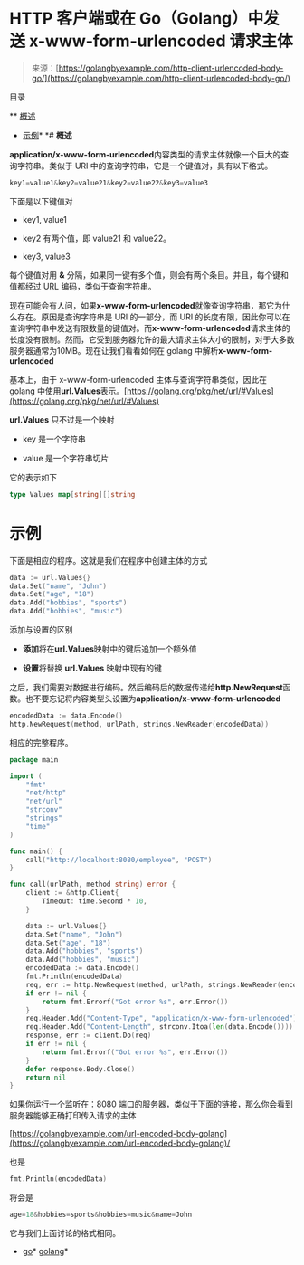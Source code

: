 <!--yml

类别：未分类

日期：2024-10-13 06:32:33

-->

# HTTP 客户端或在 Go（Golang）中发送 x-www-form-urlencoded 请求主体

> 来源：[https://golangbyexample.com/http-client-urlencoded-body-go/](https://golangbyexample.com/http-client-urlencoded-body-go/)

目录

**   [概述](#Overview "Overview")

+   [示例](#Example "Example")*  *# **概述**

**application/x-www-form-urlencoded**内容类型的请求主体就像一个巨大的查询字符串。类似于 URI 中的查询字符串，它是一个键值对，具有以下格式。

```go
key1=value1&key2=value21&key2=value22&key3=value3
```

下面是以下键值对

+   key1, value1

+   key2 有两个值，即 value21 和 value22。

+   key3, value3

每个键值对用 **&** 分隔，如果同一键有多个值，则会有两个条目。并且，每个键和值都经过 URL 编码，类似于查询字符串。

现在可能会有人问，如果**x-www-form-urlencoded**就像查询字符串，那它为什么存在。原因是查询字符串是 URI 的一部分，而 URI 的长度有限，因此你可以在查询字符串中发送有限数量的键值对。而**x-www-form-urlencoded**请求主体的长度没有限制。然而，它受到服务器允许的最大请求主体大小的限制，对于大多数服务器通常为10MB。现在让我们看看如何在 golang 中解析**x-www-form-urlencoded**

基本上，由于 x-www-form-urlencoded 主体与查询字符串类似，因此在 golang 中使用**url.Values**表示。[https://golang.org/pkg/net/url/#Values](https://golang.org/pkg/net/url/#Values)

**url.Values** 只不过是一个映射

+   key 是一个字符串

+   value 是一个字符串切片

它的表示如下

```go
type Values map[string][]string
```

# **示例**

下面是相应的程序。这就是我们在程序中创建主体的方式

```go
data := url.Values{}
data.Set("name", "John")
data.Set("age", "18")
data.Add("hobbies", "sports")
data.Add("hobbies", "music")
```

添加与设置的区别

+   **添加**将在**url.Values**映射中的键后追加一个额外值

+   **设置**将替换 **url.Values** 映射中现有的键

之后，我们需要对数据进行编码。然后编码后的数据传递给**http.NewRequest**函数。也不要忘记将内容类型头设置为**application/x-www-form-urlencoded**

```go
encodedData := data.Encode()
http.NewRequest(method, urlPath, strings.NewReader(encodedData))
```

相应的完整程序。

```go
package main

import (
	"fmt"
	"net/http"
	"net/url"
	"strconv"
	"strings"
	"time"
)

func main() {
	call("http://localhost:8080/employee", "POST")
}

func call(urlPath, method string) error {
	client := &http.Client{
		Timeout: time.Second * 10,
	}

	data := url.Values{}
	data.Set("name", "John")
	data.Set("age", "18")
	data.Add("hobbies", "sports")
	data.Add("hobbies", "music")
	encodedData := data.Encode()
	fmt.Println(encodedData)
	req, err := http.NewRequest(method, urlPath, strings.NewReader(encodedData))
	if err != nil {
		return fmt.Errorf("Got error %s", err.Error())
	}
	req.Header.Add("Content-Type", "application/x-www-form-urlencoded")
	req.Header.Add("Content-Length", strconv.Itoa(len(data.Encode())))
	response, err := client.Do(req)
	if err != nil {
		return fmt.Errorf("Got error %s", err.Error())
	}
	defer response.Body.Close()
	return nil
}
```

如果你运行一个监听在：8080 端口的服务器，类似于下面的链接，那么你会看到服务器能够正确打印传入请求的主体

[https://golangbyexample.com/url-encoded-body-golang](https://golangbyexample.com/url-encoded-body-golang)/

也是

```go
fmt.Println(encodedData)
```

将会是

```go
age=18&hobbies=sports&hobbies=music&name=John
```

它与我们上面讨论的格式相同。

+   [go](https://golangbyexample.com/tag/go/)*   [golang](https://golangbyexample.com/tag/golang/)*
